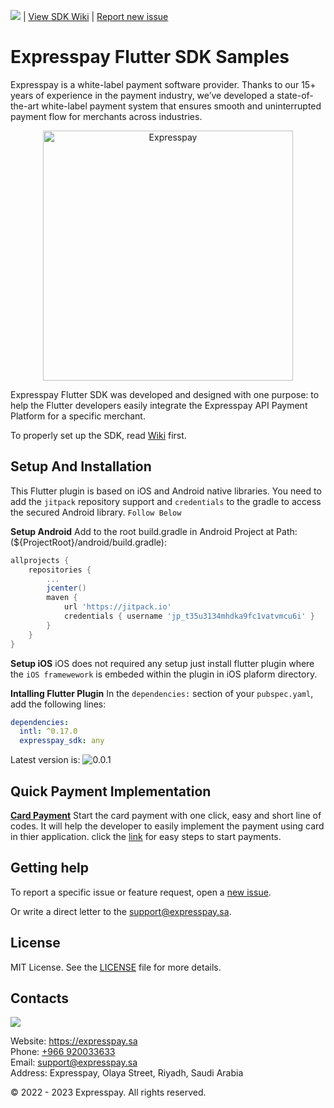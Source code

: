 ![](https://jitpack.io/v/expresspay/expresspay-android-sdk.svg) | [View SDK Wiki](https://github.com/ExpresspaySa/expresspay-android-sdk/wiki) | [Report new issue](https://github.com/ExpresspaySa/expresspay-android-sdk/issues/new)

# Expresspay Flutter SDK Samples

Expresspay is a white-label payment software provider. Thanks to our 15+ years of experience in the payment industry, we’ve developed a state-of-the-art white-label payment system that ensures smooth and uninterrupted payment flow for merchants across industries.

<p align="center">
  <a href="https://expresspay.sa">
      <img src="/media/header.jpg" alt="Expresspay" width="400px"/>
  </a>
</p>

Expresspay Flutter SDK was developed and designed with one purpose: to help the Flutter developers easily integrate the Expresspay API Payment Platform for a specific merchant. 


To properly set up the SDK, read [Wiki](https://github.com/a2zZuhaib/expresspay-flutter-sdk/wiki) first.

## Setup And Installation
This Flutter plugin is based on iOS and Android native libraries. 
You need to add the `jitpack` repository support and `credentials` to the gradle to access the secured Android library. `Follow Below` 

**Setup Android**
Add to the root build.gradle in Android Project at Path:(${ProjectRoot}/android/build.gradle):

```groovy
allprojects {
    repositories {
        ...
        jcenter()
        maven {
            url 'https://jitpack.io'
            credentials { username 'jp_t35u3134mhdka9fc1vatvmcu6i' }
        }
    }
}
```

**Setup iOS**
iOS does not required any setup just install flutter plugin where the `iOS framewework` is embeded within the plugin in iOS plaform directory.

**Intalling Flutter Plugin**
In the `dependencies:` section of your `pubspec.yaml`, add the following lines:

```pubspec.yaml
dependencies:
  intl: ^0.17.0
  expresspay_sdk: any
```

Latest version is: ![0.0.1](https://pub.dev/packages/expresspay_sdk) 

## Quick Payment Implementation
[**Card Payment**](https://github.com/ExpresspaySa/expresspay-android-sdk/wiki/Express-Quick-Card-Payment)
Start the card payment with one click, easy and short line of codes. It will help the developer to easily implement the payment using card in thier application. click the [link](https://github.com/a2zZuhaib/expresspay-flutter-sdk/wiki/Express-Quick-Card-Payment) for easy steps to start payments.


## Getting help

To report a specific issue or feature request, open a [new issue](https://github.com/a2zZuhaib/expresspay-flutter-sdk/issues/new).

Or write a direct letter to the [support@expresspay.sa](mailto:support@expresspay.sa).

## License

MIT License. See the [LICENSE](https://github.com/a2zZuhaib/expresspay-flutter-sdk/blob/master/LICENSE) file for more details.

## Contacts

![](/media/footer.jpg)

Website: https://expresspay.sa  
Phone: [+966 920033633](tel:+966920033633)  
Email: [support@expresspay.sa](mailto:support@expresspay.sa)  
Address: Expresspay, Olaya Street, Riyadh, Saudi Arabia 

© 2022 - 2023 Expresspay. All rights reserved.

